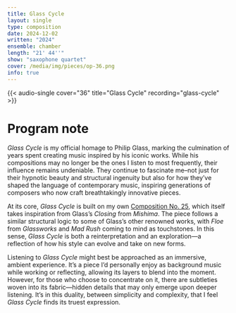 ```yaml
---
title: Glass Cycle
layout: single
type: composition
date: 2024-12-02
written: "2024"
ensemble: chamber
length: "21' 44''"
show: "saxophone quartet"
cover: /media/img/pieces/op-36.png
info: true
---
```


{{< audio-single cover="36" title="Glass Cycle" recording="glass-cycle" >}}

# Program note

*Glass Cycle* is my official homage to Philip Glass, marking the culmination of years spent creating music inspired by his iconic works. While his compositions may no longer be the ones I listen to most frequently, their influence remains undeniable. They continue to fascinate me–not just for their hypnotic beauty and structural ingenuity but also for how they’ve shaped the language of contemporary music, inspiring generations of composers who now craft breathtakingly innovative pieces.

At its core, *Glass Cycle* is built on my own [Composition No. 25](/works/solo/composition-no.-25), which itself takes inspiration from Glass’s *Closing* from *Mishima*. The piece follows a similar structural logic to some of Glass’s other renowned works, with *Floe* from *Glassworks* and *Mad Rush* coming to mind as touchstones. In this sense, *Glass Cycle* is both a reinterpretation and an exploration—a reflection of how his style can evolve and take on new forms.

Listening to *Glass Cycle* might best be approached as an immersive, ambient experience. It’s a piece I’d personally enjoy as background music while working or reflecting, allowing its layers to blend into the moment. However, for those who choose to concentrate on it, there are subtleties woven into its fabric—hidden details that may only emerge upon deeper listening. It’s in this duality, between simplicity and complexity, that I feel *Glass Cycle* finds its truest expression.